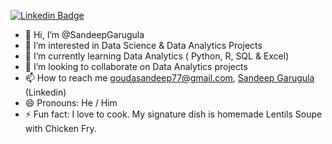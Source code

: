 
[![Linkedin Badge](https://img.shields.io/badge/Sandeep--Garugula-blue?style=flat-square&logo=Linkedin&logoColor=white)](https://www.linkedin.com/in/sandeep-garugula/)
- 👋 Hi, I’m @SandeepGarugula
- 👀 I’m interested in Data Science & Data Analytics Projects
- 🌱 I’m currently learning Data Analytics ( Python, R, SQL & Excel)
- 💞️ I’m looking to collaborate on Data Analytics projects
- 📫 How to reach me goudasandeep77@gmail.com, [Sandeep Garugula](https://www.linkedin.com/in/sandeep-garugula/) (Linkedin)
- 😄 Pronouns: He / Him
- ⚡ Fun fact: I love to cook. My signature dish is homemade Lentils Soupe with Chicken Fry.

<!---
SandeepGarugula/SandeepGarugula is a ✨ special ✨ repository because its `README.md` (this file) appears on your GitHub profile.
You can click the Preview link to take a look at your changes.
--->
